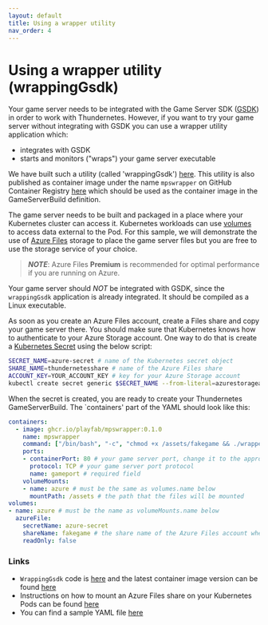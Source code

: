 ```yaml
---
layout: default
title: Using a wrapper utility
nav_order: 4
---
```


# Using a wrapper utility (wrappingGsdk)

Your game server needs to be integrated with the Game Server SDK ([GSDK](https://github.com/PlayFab/gsdk)) in order to work with Thundernetes. However, if you want to try your game server without integrating with GSDK you can use a wrapper utility application which:

- integrates with GSDK
- starts and monitors ("wraps") your game server executable

We have built such a utility (called 'wrappingGsdk') [here](https://github.com/PlayFab/MpsSamples/tree/master/wrappingGsdk). This utility is also published as container image under the name `mpswrapper` on GitHub Container Registry [here](https://github.com/PlayFab/MpsSamples/pkgs/container/mpswrapper) which should be used as the container image in the GameServerBuild definition.

The game server needs to be built and packaged in a place where your Kubernetes cluster can access it. Kubernetes workloads can use [volumes](https://kubernetes.io/docs/concepts/storage/volumes/) to access data external to the Pod. For this sample, we will demonstrate the use of [Azure Files](https://azure.microsoft.com/en-us/services/storage/files/) storage to place the game server files but you are free to use the storage service of your choice.

> _**NOTE**_: Azure Files **Premium** is recommended for optimal performance if you are running on Azure.

Your game server should *NOT* be integrated with GSDK, since the `wrappingGsdk` application is already integrated. It should be compiled as a Linux executable.

As soon as you create an Azure Files account, create a Files share and copy your game server there. You should make sure that Kubernetes knows how to authenticate to your Azure Storage account. One way to do that is create a [Kubernetes Secret](https://kubernetes.io/docs/concepts/configuration/secret/) using the below script:

```bash
SECRET_NAME=azure-secret # name of the Kubernetes secret object
SHARE_NAME=thundernetesshare # name of the Azure Files share
ACCOUNT_KEY=YOUR_ACCOUNT_KEY # key for your Azure Storage account
kubectl create secret generic $SECRET_NAME --from-literal=azurestorageaccountname=$SHARE_NAME --from-literal=azurestorageaccountkey=$ACCOUNT_KEY
```

When the secret is created, you are ready to create your Thundernetes GameServerBuild. The `containers' part of the YAML should look like this:

```yaml
containers:
  - image: ghcr.io/playfab/mpswrapper:0.1.0 
    name: mpswrapper
    command: ["/bin/bash", "-c", "chmod +x /assets/fakegame && ./wrapper -g /assets/fakegame"] # we use /assets since this is the folder specified on volumeMounts.mountPath below
    ports:
    - containerPort: 80 # your game server port, change it to the appropriate one
      protocol: TCP # your game server port protocol
      name: gameport # required field
    volumeMounts:
    - name: azure # must be the same as volumes.name below
      mountPath: /assets # the path that the files will be mounted
volumes:
- name: azure # must be the name as volumeMounts.name below
  azureFile:
    secretName: azure-secret
    shareName: fakegame # the share name of the Azure Files account where you placed your game files
    readOnly: false
```

### Links

- `WrappingGsdk` code is [here](https://github.com/PlayFab/MpsSamples/tree/master/wrappingGsdk) and the latest container image version can be found [here](https://github.com/PlayFab/MpsSamples/pkgs/container/mpswrapper)
- Instructions on how to mount an Azure Files share on your Kubernetes Pods can be found [here](https://docs.microsoft.com/en-us/azure/aks/azure-files-volume)
- You can find a sample YAML file [here](https://github.com/playfab/thundernetes/blob/main/samples/fileshare/sample.yaml)